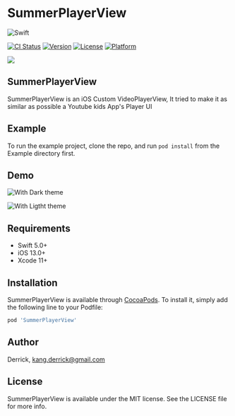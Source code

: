 # SummerPlayerView
![Swift](https://img.shields.io/badge/Swift-5.0-orange.svg)

[![CI Status](https://img.shields.io/travis/Derrick/SummerPlayerView.svg?style=flat)](https://travis-ci.org/Derrick/SummerPlayerView)
[![Version](https://img.shields.io/cocoapods/v/SummerPlayerView.svg?style=flat)](https://cocoapods.org/pods/SummerPlayerView)
[![License](https://img.shields.io/cocoapods/l/SummerPlayerView.svg?style=flat)](https://cocoapods.org/pods/SummerPlayerView)
[![Platform](https://img.shields.io/cocoapods/p/SummerPlayerView.svg?style=flat)](https://cocoapods.org/pods/SummerPlayerView)

![](https://github.com/superbderrick/SummerSlider/blob/master/Image/logo.jpeg)

## SummerPlayerView
SummerPlayerView is an iOS Custom VideoPlayerView, It tried to make it as similar as possible a Youtube kids App's Player UI

## Example

To run the example project, clone the repo, and run `pod install` from the Example directory first.

## Demo
![With Dark theme](https://github.com/superbderrick/SummerPlayerView/blob/master/demo/1.gif)

![With Ligtht theme](https://github.com/superbderrick/SummerPlayerView/blob/master/demo/2.gif)

## Requirements
-	Swift 5.0+
-	iOS 13.0+
-	Xcode 11+

## Installation

SummerPlayerView is available through [CocoaPods](https://cocoapods.org). To install
it, simply add the following line to your Podfile:

```ruby
pod 'SummerPlayerView'
```

## Author

Derrick, kang.derrick@gmail.com

## License

SummerPlayerView is available under the MIT license. See the LICENSE file for more info.
